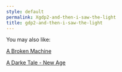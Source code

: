 ```yaml
---
style: default
permalink: Xgdp2-and-then-i-saw-the-light
title: gdp2-and-then-i-saw-the-light
---
```

You may also like:

[A Broken Machine](http://scp-wiki.net/a-broken-machine)

[A Darke Tale - New Age](http://scp-wiki.net/a-darke-tale-new-age)
